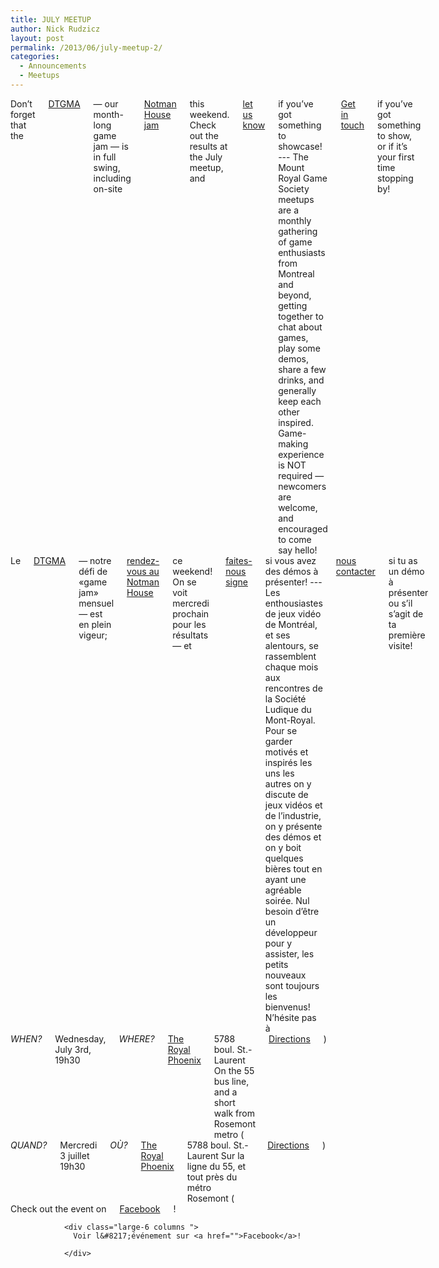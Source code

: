 ```yaml
---
title: JULY MEETUP
author: Nick Rudzicz
layout: post
permalink: /2013/06/july-meetup-2/
categories:
  - Announcements
  - Meetups
---
```

<div class="large-6 columns ">
Don&#8217;t forget that the <a href="http://oldforum.mrgs.ca/index.php/topic,91.0.html">DTGMA</a> &#8212; our month-long game jam &#8212; is in full swing, including on-site <a href="https://www.facebook.com/events/476211689131724/">Notman House jam</a> this weekend. Check out the results at the July meetup, and <a href="mailto:bakedgoodsSPAMTHING@ALSOSPAMTHINGmrgs.ca">let us know</a> if you&#8217;ve got something to showcase!
---
The Mount Royal Game Society meetups are a monthly gathering of game enthusiasts from Montreal and beyond, getting together to chat about games, play some demos, share a few drinks, and generally keep each other inspired. Game-making experience is NOT required &#8212; newcomers are welcome, and encouraged to come say hello!
<a href="mailto:bakedgoods@mrgs.ca">Get in touch</a> if you&#8217;ve got something to show, or if it&#8217;s your first time stopping by!
</div><div class="large-6 columns ">
Le <a href="http://oldforum.mrgs.ca/index.php/topic,91.0.html">DTGMA</a> &#8212; notre d&eacute;fi de &laquo;game jam&raquo; mensuel &#8212; est en plein vigeur; <a href="https://www.facebook.com/events/476211689131724/">rendez-vous au Notman House</a> ce weekend! On se voit mercredi prochain pour les r&eacute;sultats &#8212; et <a href="mailto:bakedgoodsSPAMTHING@ALSOSPAMTHINGmrgs.ca">faites-nous signe</a> si vous avez des d&eacute;mos &agrave; pr&eacute;senter!
---
Les enthousiastes de jeux vid&eacute;o de Montr&eacute;al, et ses alentours, se rassemblent chaque mois aux rencontres de la Soci&eacute;t&eacute; Ludique du Mont-Royal. Pour se garder motiv&eacute;s et inspir&eacute;s les uns les autres on y discute de jeux vid&eacute;os et de l&#8217;industrie, on y pr&eacute;sente des d&eacute;mos et on y boit quelques bi&egrave;res tout en ayant une agr&eacute;able soir&eacute;e. Nul besoin d&#8217;&ecirc;tre un d&eacute;veloppeur pour y assister, les petits nouveaux sont toujours les bienvenus!
N&#8217;h&eacute;site pas &agrave; <a href="mailto:bakedgoods@mrgs.ca">nous contacter</a> si tu as un d&eacute;mo &agrave; pr&eacute;senter ou s&#8217;il s&#8217;agit de ta premi&egrave;re visite!
</div><div class="large-6 columns ">
<em>WHEN?</em>
 Wednesday, July 3rd, 19h30
<em>WHERE?</em>
 <a href="http://royalphoenixbar.com/">The Royal Phoenix</a>
 5788 boul. St.-Laurent
 On the 55 bus line, and a short walk from Rosemont metro
 (<a href="https://maps.google.com/maps?q=the+royal+phoenix">Directions</a>)
</div><div class="large-6 columns ">
<em>QUAND?</em>
 Mercredi 3 juillet 19h30
<em>OÙ?</em>
 <a href="http://royalphoenixbar.com/">The Royal Phoenix</a>
 5788 boul. St.-Laurent
 Sur la ligne du 55, et tout pr&egrave;s du m&eacute;tro Rosemont
 (<a href="https://maps.google.com/maps?q=the+royal+phoenix">Directions</a>)
 </div><div class="large-6 columns ">
                  Check out the event on <a href="">Facebook</a>!
                </div>
                
                <div class="large-6 columns ">
                  Voir l&#8217;événement sur <a href="">Facebook</a>!

                </div>
                
                
 &nbsp;
 &nbsp;
